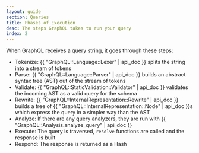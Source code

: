```yaml
---
layout: guide
section: Queries
title: Phases of Execution
desc: The steps GraphQL takes to run your query
index: 2
---
```


When GraphQL receives a query string, it goes through these steps:

- Tokenize: {{ "GraphQL::Language::Lexer" | api_doc }} splits the string into a stream of tokens
- Parse: {{ "GraphQL::Language::Parser" | api_doc }} builds an abstract syntax tree (AST) out of the stream of tokens
- Validate: {{ "GraphQL::StaticValidation::Validator" | api_doc }} validates the incoming AST as a valid query for the schema
- Rewrite: {{ "GraphQL::InternalRepresentation::Rewrite" | api_doc }} builds a tree of {{ "GraphQL::InternalRepresentation::Node" | api_doc }}s which express the query in a simpler way than the AST
- Analyze: If there are any query analyzers, they are run with {{ "GraphQL::Analysis.analyze_query" | api_doc }}
- Execute: The query is traversed, `resolve` functions are called and the response is built
- Respond: The response is returned as a Hash
